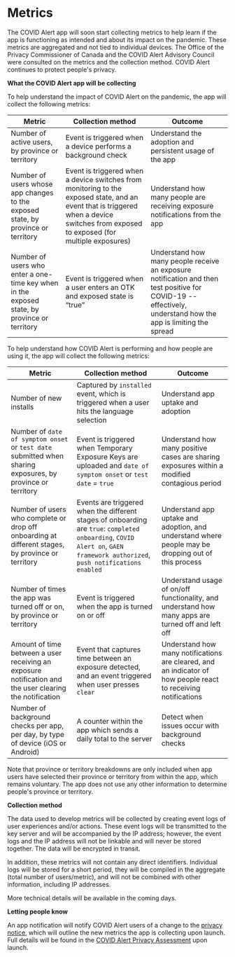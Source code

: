# Metrics

The COVID Alert app will soon start collecting metrics to help learn if the app is functioning as intended and about its impact on the pandemic. These metrics are aggregated and not tied to individual devices. The Office of the Privacy Commissioner of Canada and the COVID Alert Advisory Council were consulted on the metrics and the collection method. COVID Alert continues to protect people&#39;s privacy.

**What the COVID Alert app will be collecting**

To help understand the impact of COVID Alert on the pandemic, the app will collect the following metrics:

| Metric                                                                                       | Collection method                                                                                                                                                                      | Outcome                                                                                                                                                       |
|----------------------------------------------------------------------------------------------|----------------------------------------------------------------------------------------------------------------------------------------------------------------------------------------|---------------------------------------------------------------------------------------------------------------------------------------------------------------|
| Number of active users, by province or territory                                             | Event is triggered when a device performs a background check                                                                                                                           | Understand the adoption and persistent usage of the app                                                                                                       |
| Number of users whose app changes to the exposed state, by province or territory             | Event is triggered when a device switches from monitoring to the exposed state, and an event that is triggered when a device switches from exposed to exposed (for multiple exposures) | Understand how many people are receiving exposure notifications from the app                                                                                  |
| Number of users who enter a one-time key when in the exposed state, by province or territory | Event is triggered when a user enters an OTK and exposed state is “true”                                                                                                               | Understand how many people receive an exposure notification and then test positive for COVID-19 -- effectively, understand how the app is limiting the spread |

To help understand how COVID Alert is performing and how people are using it, the app will collect the following metrics:

| Metric                                                                                                      | Collection method                                                                                                                                                            | Outcome                                                                                                        |
|-------------------------------------------------------------------------------------------------------------|------------------------------------------------------------------------------------------------------------------------------------------------------------------------------|----------------------------------------------------------------------------------------------------------------|
| Number of new installs                                                                                      | Captured by `installed` event, which is triggered when a user hits the language selection                                                                                    | Understand app uptake and adoption                                                                             |
| Number of `date of symptom onset` or `test date` submitted when sharing exposures, by province or territory | Event is triggered when Temporary Exposure Keys are uploaded and `date of symptom onset` or `test date` = `true`                                                             | Understand how many positive cases are sharing exposures within a modified contagious period                   |
| Number of users who complete or drop off onboarding at different stages, by province or territory           | Events are triggered when the different stages of onboarding are `true`: `completed onboarding`, `COVID Alert on`, `GAEN framework authorized`, `push notifications enabled` | Understand app uptake and adoption, and understand where people may be dropping out of this process            |
| Number of times the app was turned off or on, by province or territory                                      | Event is triggered when the app is turned on or off                                                                                                                          | Understand usage of on/off functionality, and understand how many apps are turned off and left off             |
| Amount of time between a user receiving an exposure notification and the user clearing the notification     | Event that captures time between an exposure detected, and an event triggered when user presses `clear`                                                                      | Understand how many notifications are cleared, and an indicator of how people react to receiving notifications |
| Number of background checks per app, per day, by type of device (iOS or Android)                            | A counter within the app which sends a daily total to the server                                                                                                             | Detect when issues occur with background checks                                                                |


Note that province or territory breakdowns are only included when app users have selected their province or territory from within the app, which remains voluntary. The app does not use any other information to determine people&#39;s province or territory.

**Collection method**

The data used to develop metrics will be collected by creating event logs of user experiences and/or actions. These event logs will be transmitted to the key server and will be accompanied by the IP address; however, the event logs and the IP address will not be linkable and will never be stored together. The data will be encrypted in transit.

In addition, these metrics will not contain any direct identifiers. Individual logs will be stored for a short period, they will be compiled in the aggregate (total number of users/metric), and will not be combined with other information, including IP addresses.

More technical details will be available in the coming days.

**Letting people know**

An app notification will notify COVID Alert users of a change to the [privacy notice](https://www.canada.ca/en/public-health/services/diseases/coronavirus-disease-covid-19/covid-alert/privacy-policy.html), which will outline the new metrics the app is collecting upon launch. Full details will be found in the [COVID Alert Privacy Assessment](https://www.canada.ca/en/public-health/services/diseases/coronavirus-disease-covid-19/covid-alert/privacy-policy/assessment.html) upon launch.
